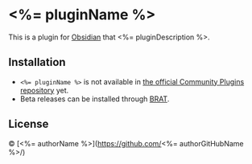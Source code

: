 # <%= pluginName %>

This is a plugin for [Obsidian](https://obsidian.md/) that <%= pluginDescription %>.

## Installation

- `<%= pluginName %>` is not available in [the official Community Plugins repository](https://obsidian.md/plugins) yet.
- Beta releases can be installed through [BRAT](https://obsidian.md/plugins?id=obsidian42-brat).

## License

© [<%= authorName %>](https://github.com/<%= authorGitHubName %>/)
